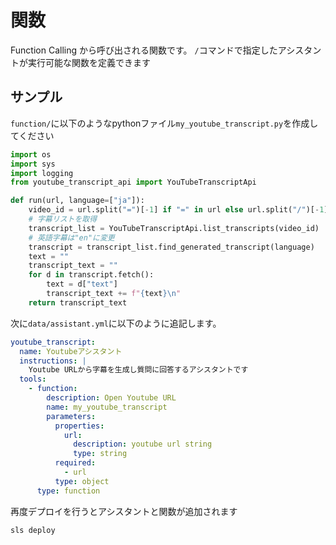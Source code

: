 # 関数

Function Calling から呼び出される関数です。
`/`コマンドで指定したアシスタントが実行可能な関数を定義できます

## サンプル
`function/`に以下のようなpythonファイル`my_youtube_transcript.py`を作成してください
```python
import os
import sys
import logging
from youtube_transcript_api import YouTubeTranscriptApi

def run(url, language=["ja"]):
    video_id = url.split("=")[-1] if "=" in url else url.split("/")[-1]
    # 字幕リストを取得
    transcript_list = YouTubeTranscriptApi.list_transcripts(video_id)
    # 英語字幕は"en"に変更
    transcript = transcript_list.find_generated_transcript(language)
    text = ""
    transcript_text = ""
    for d in transcript.fetch():
        text = d["text"]
        transcript_text += f"{text}\n"
    return transcript_text
```

次に`data/assistant.yml`に以下のように追記します。
```yaml
youtube_transcript:
  name: Youtubeアシスタント
  instructions: |
    Youtube URLから字幕を生成し質問に回答するアシスタントです
  tools:
    - function:
        description: Open Youtube URL
        name: my_youtube_transcript
        parameters:
          properties:
            url:
              description: youtube url string
              type: string
          required:
            - url
          type: object
      type: function
```

再度デプロイを行うとアシスタントと関数が追加されます
```bash
sls deploy
```